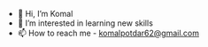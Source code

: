 - 👋 Hi, I’m Komal
- 👀 I’m interested in learning new skills
- 📫 How to reach me - komalpotdar62@gmail.com

<!---
komalpotdar1/komalpotdar1 is a ✨ special ✨ repository because its `README.md` (this file) appears on your GitHub profile.
You can click the Preview link to take a look at your changes.
--->

